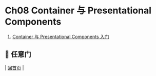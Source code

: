 # Ch08 Container 与 Presentational Components

1. [Container 与 Presentational Components 入门](https://github.com/aclk/reactjs101/blob/master/Ch08/container-presentational-component-.md)

## :door: 任意门
| [回首页](https://github.com/aclk/reactjs101) |
